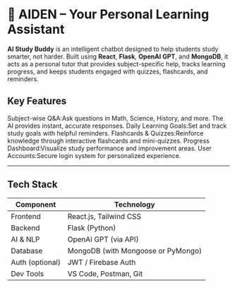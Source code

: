 # 🤖 AIDEN – Your Personal Learning Assistant

**AI Study Buddy** is an intelligent chatbot designed to help students study smarter, not harder. Built using **React**, **Flask**, **OpenAI GPT**, and **MongoDB**, it acts as a personal tutor that provides subject-specific help, tracks learning progress, and keeps students engaged with quizzes, flashcards, and reminders.

## Key Features

Subject-wise Q&A:Ask questions in Math, Science, History, and more. The AI provides instant, accurate responses.
Daily Learning Goals:Set and track study goals with helpful reminders.
Flashcards & Quizzes:Reinforce knowledge through interactive flashcards and mini-quizzes.
Progress Dashboard:Visualize study performance and improvement areas.
User Accounts:Secure login system for personalized experience.

---

##  Tech Stack

| Component    | Technology       |
|--------------|------------------|
| Frontend     | React.js, Tailwind CSS |
| Backend      | Flask (Python)    |
| AI & NLP     | OpenAI GPT (via API) |
| Database     | MongoDB (with Mongoose or PyMongo) |
| Auth (optional) | JWT / Firebase Auth |
| Dev Tools    | VS Code, Postman, Git |


